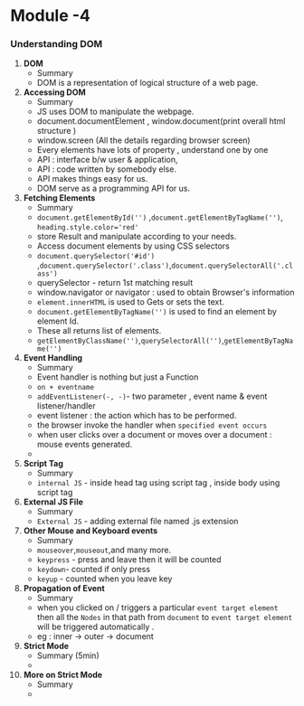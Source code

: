 # Module -4 

### Understanding DOM

1. **DOM**  
   - Summary 
   - DOM is a representation of logical structure of a web page.
2. **Accessing DOM**  
   - Summary 
   - JS uses DOM to manipulate the webpage.
   - document.documentElement , window.document(print overall html structure )
   - window.screen (All the details regarding browser screen) 
   - Every elements have lots of property , understand one by one
   - API : interface b/w user & application, 
   - API : code written by somebody else.
   - API makes things easy for us.
   - DOM serve as a programming API for us.
3. **Fetching Elements**
   - Summary 
   - `document.getElementById('')` ,`document.getElementByTagName('')`, `heading.style.color='red'`
   - store Result and manipulate according to your needs.
   - Access document elements by using CSS selectors 
   - `document.querySelector('#id')` ,`document.querySelector('.class')`,`document.querySelectorAll('.class') `
   - querySelector - return 1st matching result
   - window.navigator or navigator : used to obtain Browser's information
   - `element.innerHTML` is used to Gets or sets the text.
   - `document.getElementByTagName('')`  is used to find an element by element Id.
   - These all returns list of elements.
   - `getElementByClassName('')`,`querySelectorAll('')`,`getElementByTagName('')`
4. **Event Handling**
    - Summary 
    - Event handler is nothing but just a Function
    - `on + eventname`
    - `addEventListener(-, -)`- two parameter , event name & event listener/handler
    - event listener : the action which has to be performed.
    - the browser invoke the handler when `specified event occurs` 
    - when user clicks over a document or moves over a document : mouse events generated.
    - 
5. **Script Tag**
    - Summary 
    - `internal JS` - inside head tag using script tag , inside body using script tag
6. **External JS File**
    - Summary 
    - `External JS` - adding external file named .js extension
7. **Other Mouse and Keyboard events**
    - Summary
    - `mouseover`,`mouseout`,and many more.
    - `keypress` - press and leave then it will be counted 
    - `keydown`- counted if only press  
    - `keyup` - counted when you leave key
8. **Propagation of Event**
    - Summary 
    - when you clicked on / triggers a particular `event target element` then all the `Nodes` in that path from `document` to `event target element` will be triggered automatically .
    - eg :  inner -> outer -> document 
9.  **Strict Mode**
    - Summary (5min)
    -   
10. **More on Strict Mode**
    - Summary
    -  





















